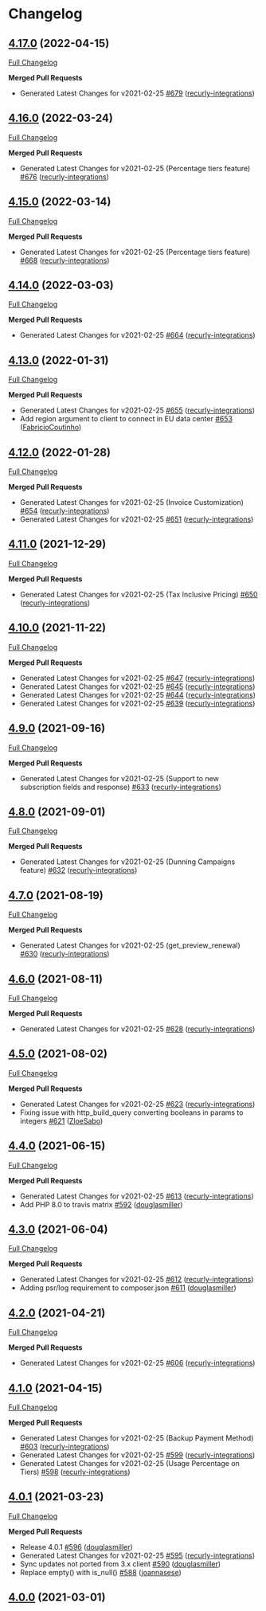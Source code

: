 # Changelog

## [4.17.0](https://github.com/recurly/recurly-client-php/tree/4.17.0) (2022-04-15)

[Full Changelog](https://github.com/recurly/recurly-client-php/compare/4.16.0...4.17.0)


**Merged Pull Requests**

- Generated Latest Changes for v2021-02-25 [#679](https://github.com/recurly/recurly-client-php/pull/679) ([recurly-integrations](https://github.com/recurly-integrations))



## [4.16.0](https://github.com/recurly/recurly-client-php/tree/4.16.0) (2022-03-24)

[Full Changelog](https://github.com/recurly/recurly-client-php/compare/4.15.0...4.16.0)


**Merged Pull Requests**

- Generated Latest Changes for v2021-02-25 (Percentage tiers feature) [#676](https://github.com/recurly/recurly-client-php/pull/676) ([recurly-integrations](https://github.com/recurly-integrations))



## [4.15.0](https://github.com/recurly/recurly-client-php/tree/4.15.0) (2022-03-14)

[Full Changelog](https://github.com/recurly/recurly-client-php/compare/4.14.0...4.15.0)


**Merged Pull Requests**

- Generated Latest Changes for v2021-02-25 (Percentage tiers feature) [#668](https://github.com/recurly/recurly-client-php/pull/668) ([recurly-integrations](https://github.com/recurly-integrations))



## [4.14.0](https://github.com/recurly/recurly-client-php/tree/4.14.0) (2022-03-03)

[Full Changelog](https://github.com/recurly/recurly-client-php/compare/4.13.0...4.14.0)


**Merged Pull Requests**

- Generated Latest Changes for v2021-02-25 [#664](https://github.com/recurly/recurly-client-php/pull/664) ([recurly-integrations](https://github.com/recurly-integrations))



## [4.13.0](https://github.com/recurly/recurly-client-php/tree/4.13.0) (2022-01-31)

[Full Changelog](https://github.com/recurly/recurly-client-php/compare/4.12.0...4.13.0)


**Merged Pull Requests**

- Generated Latest Changes for v2021-02-25 [#655](https://github.com/recurly/recurly-client-php/pull/655) ([recurly-integrations](https://github.com/recurly-integrations))
- Add region argument to client to connect in EU data center [#653](https://github.com/recurly/recurly-client-php/pull/653) ([FabricioCoutinho](https://github.com/FabricioCoutinho))



## [4.12.0](https://github.com/recurly/recurly-client-php/tree/4.12.0) (2022-01-28)

[Full Changelog](https://github.com/recurly/recurly-client-php/compare/4.11.0...4.12.0)


**Merged Pull Requests**

- Generated Latest Changes for v2021-02-25 (Invoice Customization) [#654](https://github.com/recurly/recurly-client-php/pull/654) ([recurly-integrations](https://github.com/recurly-integrations))
- Generated Latest Changes for v2021-02-25 [#651](https://github.com/recurly/recurly-client-php/pull/651) ([recurly-integrations](https://github.com/recurly-integrations))



## [4.11.0](https://github.com/recurly/recurly-client-php/tree/4.11.0) (2021-12-29)

[Full Changelog](https://github.com/recurly/recurly-client-php/compare/4.10.0...4.11.0)


**Merged Pull Requests**

- Generated Latest Changes for v2021-02-25 (Tax Inclusive Pricing) [#650](https://github.com/recurly/recurly-client-php/pull/650) ([recurly-integrations](https://github.com/recurly-integrations))



## [4.10.0](https://github.com/recurly/recurly-client-php/tree/4.10.0) (2021-11-22)

[Full Changelog](https://github.com/recurly/recurly-client-php/compare/4.9.0...4.10.0)


**Merged Pull Requests**

- Generated Latest Changes for v2021-02-25 [#647](https://github.com/recurly/recurly-client-php/pull/647) ([recurly-integrations](https://github.com/recurly-integrations))
- Generated Latest Changes for v2021-02-25 [#645](https://github.com/recurly/recurly-client-php/pull/645) ([recurly-integrations](https://github.com/recurly-integrations))
- Generated Latest Changes for v2021-02-25 [#644](https://github.com/recurly/recurly-client-php/pull/644) ([recurly-integrations](https://github.com/recurly-integrations))
- Generated Latest Changes for v2021-02-25 [#639](https://github.com/recurly/recurly-client-php/pull/639) ([recurly-integrations](https://github.com/recurly-integrations))



## [4.9.0](https://github.com/recurly/recurly-client-php/tree/4.9.0) (2021-09-16)

[Full Changelog](https://github.com/recurly/recurly-client-php/compare/4.8.0...4.9.0)


**Merged Pull Requests**

- Generated Latest Changes for v2021-02-25 (Support to new subscription fields and response) [#633](https://github.com/recurly/recurly-client-php/pull/633) ([recurly-integrations](https://github.com/recurly-integrations))



## [4.8.0](https://github.com/recurly/recurly-client-php/tree/4.8.0) (2021-09-01)

[Full Changelog](https://github.com/recurly/recurly-client-php/compare/4.7.0...4.8.0)


**Merged Pull Requests**

- Generated Latest Changes for v2021-02-25 (Dunning Campaigns feature) [#632](https://github.com/recurly/recurly-client-php/pull/632) ([recurly-integrations](https://github.com/recurly-integrations))



## [4.7.0](https://github.com/recurly/recurly-client-php/tree/4.7.0) (2021-08-19)

[Full Changelog](https://github.com/recurly/recurly-client-php/compare/4.6.0...4.7.0)


**Merged Pull Requests**

- Generated Latest Changes for v2021-02-25 (get_preview_renewal) [#630](https://github.com/recurly/recurly-client-php/pull/630) ([recurly-integrations](https://github.com/recurly-integrations))



## [4.6.0](https://github.com/recurly/recurly-client-php/tree/4.6.0) (2021-08-11)

[Full Changelog](https://github.com/recurly/recurly-client-php/compare/4.5.0...4.6.0)


**Merged Pull Requests**

- Generated Latest Changes for v2021-02-25 [#628](https://github.com/recurly/recurly-client-php/pull/628) ([recurly-integrations](https://github.com/recurly-integrations))



## [4.5.0](https://github.com/recurly/recurly-client-php/tree/4.5.0) (2021-08-02)

[Full Changelog](https://github.com/recurly/recurly-client-php/compare/4.4.0...4.5.0)


**Merged Pull Requests**

- Generated Latest Changes for v2021-02-25 [#623](https://github.com/recurly/recurly-client-php/pull/623) ([recurly-integrations](https://github.com/recurly-integrations))
- Fixing issue with http_build_query converting booleans in params to integers [#621](https://github.com/recurly/recurly-client-php/pull/621) ([ZloeSabo](https://github.com/ZloeSabo))



## [4.4.0](https://github.com/recurly/recurly-client-php/tree/4.4.0) (2021-06-15)

[Full Changelog](https://github.com/recurly/recurly-client-php/compare/4.3.0...4.4.0)


**Merged Pull Requests**

- Generated Latest Changes for v2021-02-25 [#613](https://github.com/recurly/recurly-client-php/pull/613) ([recurly-integrations](https://github.com/recurly-integrations))
- Add PHP 8.0 to travis matrix [#592](https://github.com/recurly/recurly-client-php/pull/592) ([douglasmiller](https://github.com/douglasmiller))



## [4.3.0](https://github.com/recurly/recurly-client-php/tree/4.3.0) (2021-06-04)

[Full Changelog](https://github.com/recurly/recurly-client-php/compare/4.2.0...4.3.0)


**Merged Pull Requests**

- Generated Latest Changes for v2021-02-25 [#612](https://github.com/recurly/recurly-client-php/pull/612) ([recurly-integrations](https://github.com/recurly-integrations))
- Adding psr/log requirement to composer.json [#611](https://github.com/recurly/recurly-client-php/pull/611) ([douglasmiller](https://github.com/douglasmiller))



## [4.2.0](https://github.com/recurly/recurly-client-php/tree/4.2.0) (2021-04-21)

[Full Changelog](https://github.com/recurly/recurly-client-php/compare/4.1.0...4.2.0)


**Merged Pull Requests**

- Generated Latest Changes for v2021-02-25 [#606](https://github.com/recurly/recurly-client-php/pull/606) ([recurly-integrations](https://github.com/recurly-integrations))



## [4.1.0](https://github.com/recurly/recurly-client-php/tree/4.1.0) (2021-04-15)

[Full Changelog](https://github.com/recurly/recurly-client-php/compare/4.0.1...4.1.0)


**Merged Pull Requests**

- Generated Latest Changes for v2021-02-25 (Backup Payment Method) [#603](https://github.com/recurly/recurly-client-php/pull/603) ([recurly-integrations](https://github.com/recurly-integrations))
- Generated Latest Changes for v2021-02-25 [#599](https://github.com/recurly/recurly-client-php/pull/599) ([recurly-integrations](https://github.com/recurly-integrations))
- Generated Latest Changes for v2021-02-25 (Usage Percentage on Tiers) [#598](https://github.com/recurly/recurly-client-php/pull/598) ([recurly-integrations](https://github.com/recurly-integrations))



## [4.0.1](https://github.com/recurly/recurly-client-php/tree/4.0.1) (2021-03-23)

[Full Changelog](https://github.com/recurly/recurly-client-php/compare/4.0.0...4.0.1)


**Merged Pull Requests**

- Release 4.0.1 [#596](https://github.com/recurly/recurly-client-php/pull/596) ([douglasmiller](https://github.com/douglasmiller))
- Generated Latest Changes for v2021-02-25 [#595](https://github.com/recurly/recurly-client-php/pull/595) ([recurly-integrations](https://github.com/recurly-integrations))
- Sync updates not ported from 3.x client [#590](https://github.com/recurly/recurly-client-php/pull/590) ([douglasmiller](https://github.com/douglasmiller))
- Replace empty() with is_null() [#588](https://github.com/recurly/recurly-client-php/pull/588) ([joannasese](https://github.com/joannasese))



## [4.0.0](https://github.com/recurly/recurly-client-php/tree/4.0.0) (2021-03-01)




